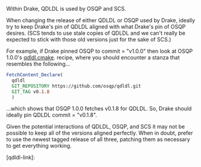 Within Drake, QDLDL is used by OSQP and SCS.

When changing the release of either QDLDL or OSQP used by Drake, ideally try to
keep Drake's pin of QDLDL aligned with what Drake's pin of OSQP desires.  (SCS
tends to use stale copies of QDLDL and we can't really be expected to stick
with those old versions just for the sake of SCS.)

For example, if Drake pinned OSQP to commit = "v1.0.0" then look at OSQP
1.0.0's
[qdldl.cmake](https://github.com/osqp/osqp/blob/v1.0.0/algebra/_common/lin_sys/qdldl/qdldl.cmake). 
recipe, where you should encounter a stanza that resembles the following...

```cmake
FetchContent_Declare(
  qdldl
  GIT_REPOSITORY https://github.com/osqp/qdldl.git
  GIT_TAG v0.1.8
  )
```

...which shows that OSQP 1.0.0 fetches v0.1.8 for QDLDL. So, Drake should
ideally pin QDLDL commit = "v0.1.8".

Given the potential interactions of QDLDL, OSQP, and SCS it may not be possible
to keep all of the versions aligned perfectly.  When in doubt, prefer to use
the newest tagged release of all three, patching them as necessary to get
everything working.

[qdldl-link]:
